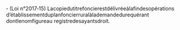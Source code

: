‐ (Loi n°2017‐15) Lacopiedutitrefoncierestdélivréeàlafindesopérations d’établissementduplanfoncierruralàlademandedurequérant dontlenomfigureau registredesayantsdroit.